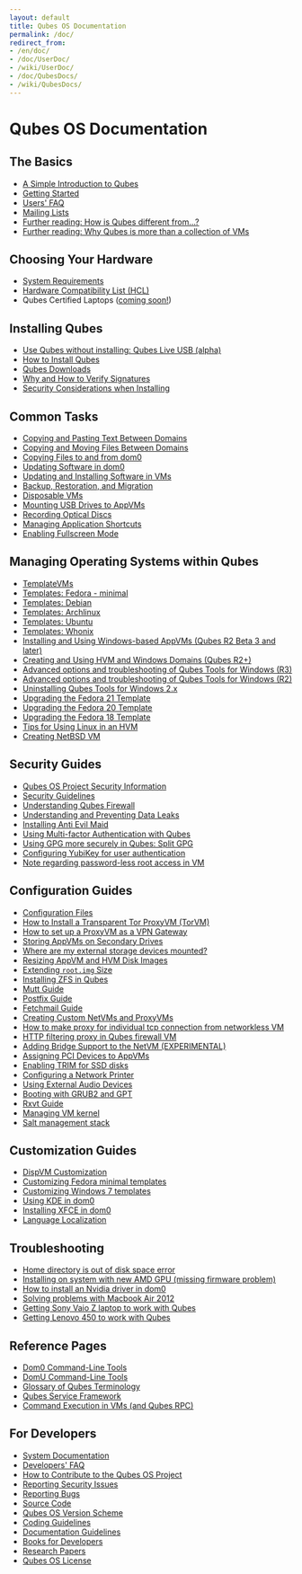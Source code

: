 ```yaml
---
layout: default
title: Qubes OS Documentation
permalink: /doc/
redirect_from:
- /en/doc/
- /doc/UserDoc/
- /wiki/UserDoc/
- /doc/QubesDocs/
- /wiki/QubesDocs/
---
```


Qubes OS Documentation
======================

The Basics
----------
 *  [A Simple Introduction to Qubes](/intro/)
 *  [Getting Started](/doc/getting-started/)
 *  [Users' FAQ](/doc/user-faq/)
 *  [Mailing Lists](/doc/mailing-lists/)
 *  [Further reading: How is Qubes different from...?](http://blog.invisiblethings.org/2012/09/12/how-is-qubes-os-different-from.html)
 *  [Further reading: Why Qubes is more than a collection of VMs](http://www.invisiblethingslab.com/resources/2014/Software_compartmentalization_vs_physical_separation.pdf)


Choosing Your Hardware
----------------------
 *  [System Requirements](/doc/system-requirements/)
 *  [Hardware Compatibility List (HCL)](/hcl)
 *  Qubes Certified Laptops ([coming soon!](https://twitter.com/Puri_sm/status/644963433293717504))


Installing Qubes
----------------
 *  [Use Qubes without installing: Qubes Live USB (alpha)](https://groups.google.com/d/msg/qubes-users/IQdCEpkooto/iyMh3LuzCAAJ)
 *  [How to Install Qubes](/doc/installation-guide/)
 *  [Qubes Downloads](/downloads/)
 *  [Why and How to Verify Signatures](/doc/verifying-signatures/)
 *  [Security Considerations when Installing](/doc/install-security/)


Common Tasks
------------
 *  [Copying and Pasting Text Between Domains](/doc/copy-paste/)
 *  [Copying and Moving Files Between Domains](/doc/copying-files/)
 *  [Copying Files to and from dom0](/doc/copy-to-dom0/)
 *  [Updating Software in dom0](/doc/software-update-dom0/)
 *  [Updating and Installing Software in VMs](/doc/software-update-vm/)
 *  [Backup, Restoration, and Migration](/doc/backup-restore/)
 *  [Disposable VMs](/doc/dispvm/)
 *  [Mounting USB Drives to AppVMs](/doc/stick-mounting/)
 *  [Recording Optical Discs](/doc/recording-optical-discs/)
 *  [Managing Application Shortcuts](/doc/managing-appvm-shortcuts/)
 *  [Enabling Fullscreen Mode](/doc/full-screen-mode/)


Managing Operating Systems within Qubes
---------------------------------------
 *  [TemplateVMs](/doc/templates/)
 *  [Templates: Fedora - minimal](/doc/templates/fedora-minimal/)
 *  [Templates: Debian](/doc/templates/debian/)
 *  [Templates: Archlinux](/doc/templates/archlinux/)
 *  [Templates: Ubuntu](/doc/templates/ubuntu/)
 *  [Templates: Whonix](/doc/templates/whonix/)
 *  [Installing and Using Windows-based AppVMs (Qubes R2 Beta 3 and later)](/doc/windows-appvms/)
 *  [Creating and Using HVM and Windows Domains (Qubes R2+)](/doc/hvm-create/)
 *  [Advanced options and troubleshooting of Qubes Tools for Windows (R3)](/doc/windows-tools-3/)
 *  [Advanced options and troubleshooting of Qubes Tools for Windows (R2)](/doc/windows-tools-2/)
 *  [Uninstalling Qubes Tools for Windows 2.x](/doc/uninstalling-windows-tools-2/)
 *  [Upgrading the Fedora 21 Template](/doc/fedora-template-upgrade-21/)
 *  [Upgrading the Fedora 20 Template](/doc/fedora-template-upgrade-20/)
 *  [Upgrading the Fedora 18 Template](/doc/fedora-template-upgrade-18/)
 *  [Tips for Using Linux in an HVM](/doc/linux-hvm-tips/)
 *  [Creating NetBSD VM](https://groups.google.com/group/qubes-devel/msg/4015c8900a813985)


Security Guides
---------------
 *  [Qubes OS Project Security Information](/security/)
 *  [Security Guidelines](/doc/security-guidelines/)
 *  [Understanding Qubes Firewall](/doc/qubes-firewall/)
 *  [Understanding and Preventing Data Leaks](/doc/data-leaks/)
 *  [Installing Anti Evil Maid](/doc/anti-evil-maid/)
 *  [Using Multi-factor Authentication with Qubes](/doc/multifactor-authentication/)
 *  [Using GPG more securely in Qubes: Split GPG](/doc/split-gpg/)
 *  [Configuring YubiKey for user authentication](/doc/yubi-key/)
 *  [Note regarding password-less root access in VM](/doc/vm-sudo/)


Configuration Guides
--------------------
 *  [Configuration Files](/doc/config-files/)
 *  [How to Install a Transparent Tor ProxyVM (TorVM)](/doc/torvm/)
 *  [How to set up a ProxyVM as a VPN Gateway](/doc/vpn/)
 *  [Storing AppVMs on Secondary Drives](/doc/secondary-storage/)
 *  [Where are my external storage devices mounted?](/doc/external-device-mount-point/)
 *  [Resizing AppVM and HVM Disk Images](/doc/resize-disk-image/)
 *  [Extending `root.img` Size](/doc/resize-root-disk-image/)
 *  [Installing ZFS in Qubes](/doc/zfs/)
 *  [Mutt Guide](/doc/mutt/)
 *  [Postfix Guide](/doc/postfix/)
 *  [Fetchmail Guide](/doc/fetchmail/)
 *  [Creating Custom NetVMs and ProxyVMs](http://theinvisiblethings.blogspot.com/2011/09/playing-with-qubes-networking-for-fun.html)
 *  [How to make proxy for individual tcp connection from networkless VM](https://groups.google.com/group/qubes-devel/msg/4ca950ab6d7cd11a)
 *  [HTTP filtering proxy in Qubes firewall VM](https://groups.google.com/group/qubes-devel/browse_thread/thread/5252bc3f6ed4b43e/d881deb5afaa2a6c#39c95d63fccca12b)
 *  [Adding Bridge Support to the NetVM (EXPERIMENTAL)](/doc/network-bridge-support/)
 *  [Assigning PCI Devices to AppVMs](/doc/assigning-devices/)
 *  [Enabling TRIM for SSD disks](/doc/disk-trim/)
 *  [Configuring a Network Printer](/doc/network-printer/)
 *  [Using External Audio Devices](/doc/external-audio/)
 *  [Booting with GRUB2 and GPT](https://groups.google.com/group/qubes-devel/browse_thread/thread/e4ac093cabd37d2b/d5090c20d92c4128#d5090c20d92c4128)
 *  [Rxvt Guide](/doc/rxvt/)
 *  [Managing VM kernel](/doc/managing-vm-kernel/)
 *  [Salt management stack](/doc/salt/)


Customization Guides
--------------------
 *  [DispVM Customization](/doc/dispvm-customization/)
 *  [Customizing Fedora minimal templates](/doc/fedora-minimal-template-customization)
 *  [Customizing Windows 7 templates](/doc/windows-template-customization)
 *  [Using KDE in dom0](/doc/kde/)
 *  [Installing XFCE in dom0](/doc/xfce/)
 *  [Language Localization](/doc/language-localization/)


Troubleshooting
---------------
 *  [Home directory is out of disk space error](/doc/out-of-memory/)
 *  [Installing on system with new AMD GPU (missing firmware problem)](https://groups.google.com/group/qubes-devel/browse_thread/thread/e27a57b0eda62f76)
 *  [How to install an Nvidia driver in dom0](/doc/install-nvidia-driver/)
 *  [Solving problems with Macbook Air 2012](https://groups.google.com/group/qubes-devel/browse_thread/thread/b8b0d819d2a4fc39/d50a72449107ab21#8a9268c09d105e69)
 *  [Getting Sony Vaio Z laptop to work with Qubes](/doc/sony-vaio-tinkering/)
 *  [Getting Lenovo 450 to work with Qubes](/doc/lenovo450-tinkering/)


Reference Pages
---------------
 *  [Dom0 Command-Line Tools](/doc/dom0-tools/)
 *  [DomU Command-Line Tools](/doc/vm-tools/)
 *  [Glossary of Qubes Terminology](/doc/glossary/)
 *  [Qubes Service Framework](/doc/qubes-service/)
 *  [Command Execution in VMs (and Qubes RPC)](/doc/qrexec/)


For Developers
--------------
 *  [System Documentation](/doc/system-doc/)
 *  [Developers' FAQ](/doc/devel-faq/)
 *  [How to Contribute to the Qubes OS Project](/doc/contributing/)
 *  [Reporting Security Issues](/security/)
 *  [Reporting Bugs](/doc/reporting-bugs/)
 *  [Source Code](/doc/source-code/)
 *  [Qubes OS Version Scheme](/doc/version-scheme/)
 *  [Coding Guidelines](/doc/coding-style/)
 *  [Documentation Guidelines](/doc/doc-guidelines/)
 *  [Books for Developers](/doc/devel-books/)
 *  [Research Papers](/doc/qubes-research/)
 *  [Qubes OS License](/doc/license/)
